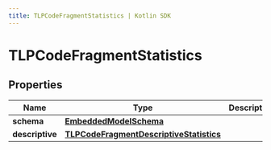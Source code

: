 ```yaml
---
title: TLPCodeFragmentStatistics | Kotlin SDK
---
```




# TLPCodeFragmentStatistics

## Properties
Name | Type | Description | Notes
------------ | ------------- | ------------- | -------------
**schema** | [**EmbeddedModelSchema**](EmbeddedModelSchema) |  |  [optional]
**descriptive** | [**TLPCodeFragmentDescriptiveStatistics**](TLPCodeFragmentDescriptiveStatistics) |  |  [optional]




